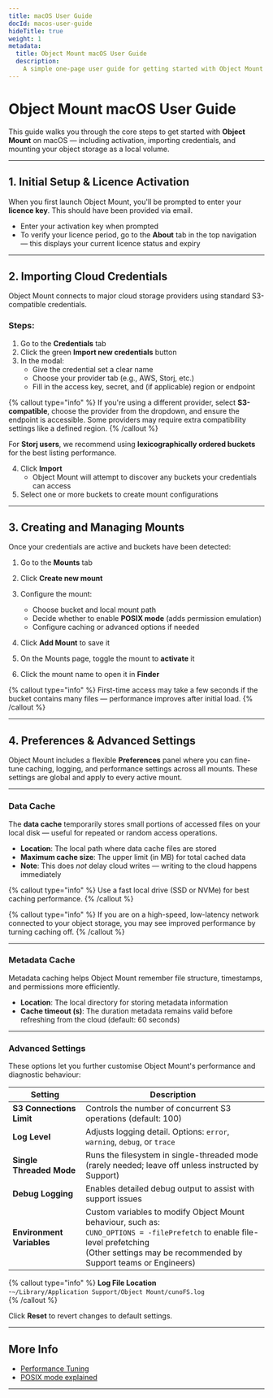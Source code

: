 ```yaml
---
title: macOS User Guide
docId: macos-user-guide
hideTitle: true
weight: 1
metadata:
  title: Object Mount macOS User Guide
  description:
    A simple one-page user guide for getting started with Object Mount on macOS.
---
```


# Object Mount macOS User Guide

This guide walks you through the core steps to get started with **Object Mount** on macOS — including activation, importing credentials, and mounting your object storage as a local volume.

---

## 1. Initial Setup & Licence Activation

When you first launch Object Mount, you'll be prompted to enter your **licence key**. This should have been provided via email.

- Enter your activation key when prompted  
- To verify your licence period, go to the **About** tab in the top navigation — this displays your current licence status and expiry

---

## 2. Importing Cloud Credentials

Object Mount connects to major cloud storage providers using standard S3-compatible credentials.

### Steps:

1. Go to the **Credentials** tab  
2. Click the green **Import new credentials** button  
3. In the modal:
   - Give the credential set a clear name
   - Choose your provider tab (e.g., AWS, Storj, etc.)
   - Fill in the access key, secret, and (if applicable) region or endpoint

{% callout type="info"  %}
If you're using a different provider, select **S3-compatible**, choose the provider from the dropdown, and ensure the endpoint is accessible. Some providers may require extra compatibility settings like a defined region.
{% /callout %}


For **Storj users**, we recommend using **lexicographically ordered buckets** for the best listing performance.

4. Click **Import**  
   - Object Mount will attempt to discover any buckets your credentials can access
5. Select one or more buckets to create mount configurations

---

## 3. Creating and Managing Mounts

Once your credentials are active and buckets have been detected:

1. Go to the **Mounts** tab  
2. Click **Create new mount**  
3. Configure the mount:
   - Choose bucket and local mount path
   - Decide whether to enable **POSIX mode** (adds permission emulation)
   - Configure caching or advanced options if needed

4. Click **Add Mount** to save it  
5. On the Mounts page, toggle the mount to **activate** it  
6. Click the mount name to open it in **Finder**

{% callout type="info"  %}
First-time access may take a few seconds if the bucket contains many files — performance improves after initial load.
{% /callout %}



---

## 4. Preferences & Advanced Settings

Object Mount includes a flexible **Preferences** panel where you can fine-tune caching, logging, and performance settings across all mounts. These settings are global and apply to every active mount.

---

### Data Cache

The **data cache** temporarily stores small portions of accessed files on your local disk — useful for repeated or random access operations.

- **Location**: The local path where data cache files are stored  
- **Maximum cache size**: The upper limit (in MB) for total cached data  
- **Note**: This does *not* delay cloud writes — writing to the cloud happens immediately

{% callout type="info"  %}
Use a fast local drive (SSD or NVMe) for best caching performance.
{% /callout %}

{% callout type="info"  %}
If you are on a high-speed, low-latency network connected to your object storage, you may see improved performance by turning caching off.
{% /callout %}

---

### Metadata Cache

Metadata caching helps Object Mount remember file structure, timestamps, and permissions more efficiently.

- **Location**: The local directory for storing metadata information  
- **Cache timeout (s)**: The duration metadata remains valid before refreshing from the cloud (default: 60 seconds)

---

### Advanced Settings

These options let you further customise Object Mount's performance and diagnostic behaviour:

| Setting                             | Description |
|-------------------------------------|-------------|
| **S3 Connections Limit**            | Controls the number of concurrent S3 operations (default: 100) |
| **Log Level**                       | Adjusts logging detail. Options: `error`, `warning`, `debug`, or `trace` |
| **Single Threaded Mode**            | Runs the filesystem in single-threaded mode (rarely needed; leave off unless instructed by Support) |
| **Debug Logging**                   | Enables detailed debug output to assist with support issues |
| **Environment Variables**           | Custom variables to modify Object Mount behaviour, such as:<br> `CUNO_OPTIONS = -filePrefetch` to enable file-level prefetching<br> (Other settings may be recommended by Support teams or Engineers) |

{% callout type="info"  %}
**Log File Location**  
-`~/Library/Application Support/Object Mount/cunoFS.log`  
{% /callout %}

Click **Reset** to revert changes to default settings.

---

## More Info

- [Performance Tuning](../faq/tuning/)
- [POSIX mode explained](../faq/posix-mode/)

---
